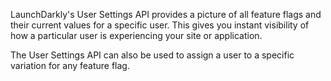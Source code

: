 LaunchDarkly's User Settings API provides a picture of all feature flags and their current values for a specific user. This gives you instant visibility of how a particular user is experiencing your site or application.

The User Settings API can also be used to assign a user to a specific variation for any feature flag.